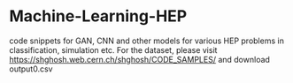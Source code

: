 # Machine-Learning-HEP
code snippets for GAN, CNN and other models for various HEP problems in classification, simulation etc.
For the dataset, please visit https://shghosh.web.cern.ch/shghosh/CODE_SAMPLES/ and download output0.csv
